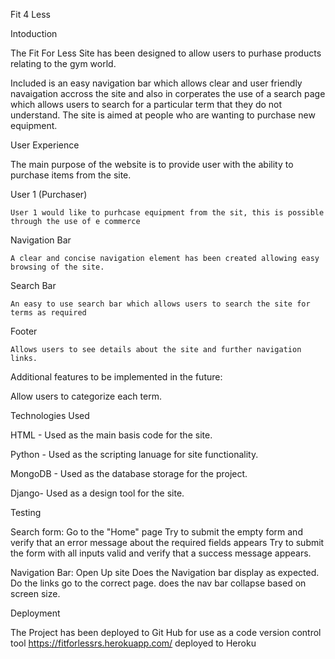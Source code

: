 Fit 4 Less

Intoduction

The Fit For Less Site has been designed to allow users to purhase products relating to the gym world.

Included is an easy navigation bar which allows clear and user friendly navaigation accross the site and also in corperates the use of a search page which allows users
to search for a particular term that they do not understand. The site is aimed at people who are wanting to purchase new equipment.

User Experience

The main purpose of the website is to provide user with the ability to purchase items from the site.

User 1 (Purchaser) 

	User 1 would like to purhcase equipment from the sit, this is possible through the use of e commerce 

	

Navigation Bar

	A clear and concise navigation element has been created allowing easy browsing of the site.

Search Bar

	An easy to use search bar which allows users to search the site for terms as required 	

Footer 

	Allows users to see details about the site and further navigation links.


Additional features to be implemented in the future:

Allow users to categorize each term.

Technologies Used

HTML - Used as the main basis code for the site.

Python - Used as the scripting lanuage for site functionality.


MongoDB - Used as the database storage for the project.

Django- Used as a design tool for the site.

Testing

Search form:
Go to the "Home" page
Try to submit the empty form and verify that an error message about the required fields appears
Try to submit the form with all inputs valid and verify that a success message appears.

Navigation Bar:
Open Up site
Does the Navigation bar display as expected.
Do the links go to the correct page.
does the nav bar collapse based on screen size.




Deployment

The Project has been deployed to Git Hub for use as a code version control tool
https://fitforlessrs.herokuapp.com/ deployed to Heroku
